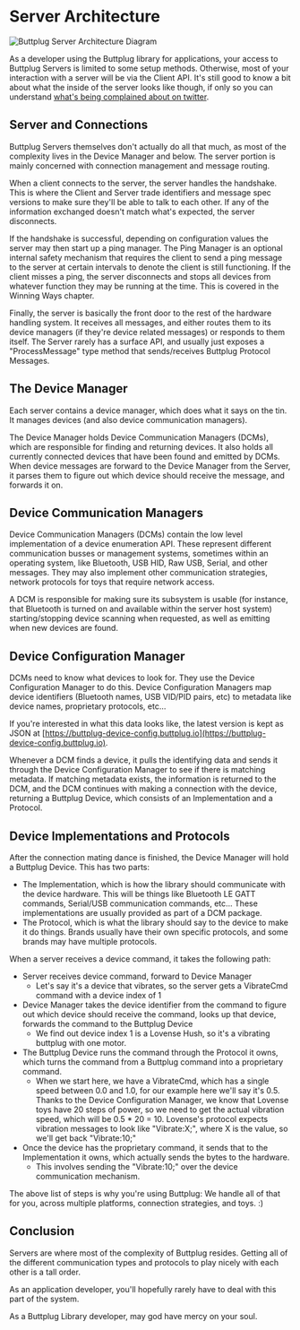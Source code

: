 # Server Architecture

![Buttplug Server Architecture Diagram](/img/dev-guide/architecture/server.png)

As a developer using the Buttplug library for applications, your access to Buttplug Servers is limited to some setup methods. Otherwise, most of your interaction with a server will be via the Client API. It's still good to know a bit about what the inside of the server looks like though, if only so you can understand [what's being complained about on twitter](https://twitter.com/buttplugio).

## Server and Connections

Buttplug Servers themselves don't actually do all that much, as most of the complexity lives in the Device Manager and below. The server portion is mainly concerned with connection management and message routing.

When a client connects to the server, the server handles the handshake. This is where the Client and Server trade identifiers and message spec versions to make sure they'll be able to talk to each other. If any of the information exchanged doesn't match what's expected, the server disconnects.

If the handshake is successful, depending on configuration values the server may then start up a ping manager. The Ping Manager is an optional internal safety mechanism that requires the client to send a ping message to the server at certain intervals to denote the client is still functioning. If the client misses a ping, the server disconnects and stops all devices from whatever function they may be running at the time. This is covered in the Winning Ways chapter.

Finally, the server is basically the front door to the rest of the hardware handling system. It receives all messages, and either routes them to its device managers (if they're device related messages) or responds to them itself. The Server rarely has a surface API, and usually just exposes a "ProcessMessage" type method that sends/receives Buttplug Protocol Messages.

## The Device Manager

Each server contains a device manager, which does what it says on the tin. It manages devices (and also device communication managers).

The Device Manager holds Device Communication Managers (DCMs), which are responsible for finding and returning devices. It also holds all currently connected devices that have been found and emitted by DCMs. When device messages are forward to the Device Manager from the Server, it parses them to figure out which device should receive the message, and forwards it on.

## Device Communication Managers

Device Communication Managers (DCMs) contain the low level implementation of a device enumeration API. These represent different communication busses or management systems, sometimes within an operating system, like Bluetooth, USB HID, Raw USB, Serial, and other messages. They may also implement other communication strategies, network protocols for toys that require network access.

A DCM is responsible for making sure its subsystem is usable (for instance, that Bluetooth is turned on and available within the server host system) starting/stopping device scanning when requested, as well as emitting when new devices are found.

## Device Configuration Manager

DCMs need to know what devices to look for. They use the Device Configuration Manager to do this. Device Configuration Managers map device identifiers (Bluetooth names, USB VID/PID pairs, etc) to metadata like device names, proprietary protocols, etc... 

If you're interested in what this data looks like, the latest version is kept as JSON at [https://buttplug-device-config.buttplug.io](https://buttplug-device-config.buttplug.io).

Whenever a DCM finds a device, it pulls the identifying data and sends it through the Device Configuration Manager to see if there is matching metadata. If matching metadata exists, the information is returned to the DCM, and the DCM continues with making a connection with the device, returning a Buttplug Device, which consists of an Implementation and a Protocol.

## Device Implementations and Protocols

After the connection mating dance is finished, the Device Manager will hold a Buttplug Device. This has two parts:

- The Implementation, which is how the library should communicate with the device hardware. This will be things like Bluetooth LE GATT commands, Serial/USB communication commands, etc... These implementations are usually provided as part of a DCM package.
- The Protocol, which is what the library should say to the device to make it do things. Brands usually have their own specific protocols, and some brands may have multiple protocols.

When a server receives a device command, it takes the following path:

- Server receives device command, forward to Device Manager
  - Let's say it's a device that vibrates, so the server gets a VibrateCmd command with a device index of 1
- Device Manager takes the device identifier from the command to figure out which device should receive the command, looks up that device, forwards the command to the Buttplug Device
  - We find out device index 1 is a Lovense Hush, so it's a vibrating buttplug with one motor.
- The Buttplug Device runs the command through the Protocol it owns, which turns the command from a Buttplug command into a proprietary command.
  - When we start here, we have a VibrateCmd, which has a single speed between 0.0 and 1.0, for our example here we'll say it's 0.5. Thanks to the Device Configuration Manager, we know that Lovense toys have 20 steps of power, so we need to get the actual vibration speed, which will be 0.5 * 20 = 10. Lovense's protocol expects vibration messages to look like "Vibrate:X;", where X is the value, so we'll get back "Vibrate:10;"
- Once the device has the proprietary command, it sends that to the Implementation it owns, which actually sends the bytes to the hardware.
  - This involves sending the "Vibrate:10;" over the device communication mechanism.

The above list of steps is why you're using Buttplug: We handle all of that for you, across multiple platforms, connection strategies, and toys. :)

## Conclusion

Servers are where most of the complexity of Buttplug resides. Getting all of the different communication types and protocols to play nicely with each other is a tall order. 

As an application developer, you'll hopefully rarely have to deal with this part of the system.

As a Buttplug Library developer, may god have mercy on your soul.